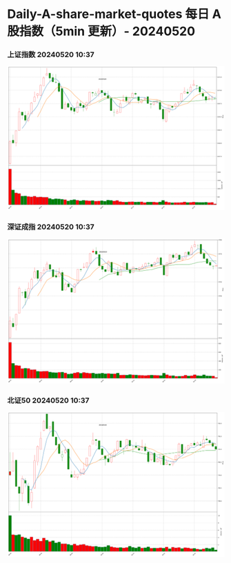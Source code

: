 
# Daily-A-share-market-quotes 每日 A 股指数（5min 更新）- 20240520

### 上证指数 20240520 10:37
![](./fig/2024/5/20240520-sh000001.png)

### 深证成指 20240520 10:37
![](./fig/2024/5/20240520-sz399001.png)

### 北证50 20240520 10:37
![](./fig/2024/5/20240520-bj899050.png)
